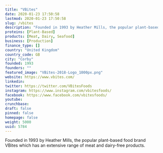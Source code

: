 ```yaml
---
title: "VBites"
date: 2020-01-23 17:50:58
lastmod: 2020-01-23 17:50:58
slug: /vbites
description: "Founded in 1993 by Heather Mills, the popular plant-based food brand VBites which has an extensive range of meat and dairy-free products."
proteins: [Plant-Based]
products: [Meat, Dairy, Seafood]
business: [Production]
finance_type: []
country: "United Kingdom"
country_code: GB
city: "Corby"
founded: 1993
founders: ""
featured_image: "VBites-2018-Logo_1000px.png"
website: https://www.vbites.com/
linkedin: 
twitter: https://twitter.com/VBitesFoods
instagram: https://www.instagram.com/vbitesfoods/
facebook: https://www.facebook.com/vbitesfoods/
youtube: 
crunchbase: 
draft: false
pinned: false
homepage: false
weight: 5000
uuid: 5784
---
```

Founded in 1993 by Heather Mills, the popular plant-based food brand VBites which has an extensive range of meat and dairy-free products.
